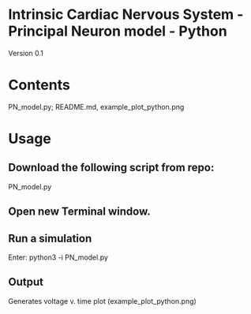 # Intrinsic Cardiac Nervous System - Principal Neuron model - Python
Version 0.1

# Contents
PN_model.py; README.md, example_plot_python.png

# Usage
## Download the following script from repo: 
PN_model.py
  
## Open new Terminal window.

## Run a simulation
Enter:
python3 -i PN_model.py

## Output
Generates voltage v. time plot (example_plot_python.png)

